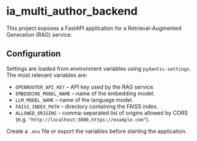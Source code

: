 # ia_multi_author_backend

This project exposes a FastAPI application for a Retrieval-Augmented Generation (RAG) service.

## Configuration

Settings are loaded from environment variables using `pydantic-settings`.  The most relevant variables are:

- `OPENROUTER_API_KEY` – API key used by the RAG service.
- `EMBEDDING_MODEL_NAME` – name of the embedding model.
- `LLM_MODEL_NAME` – name of the language model.
- `FAISS_INDEX_PATH` – directory containing the FAISS index.
- `ALLOWED_ORIGINS` – comma-separated list of origins allowed by CORS (e.g. `"http://localhost:3000,https://example.com"`).

Create a `.env` file or export the variables before starting the application.
